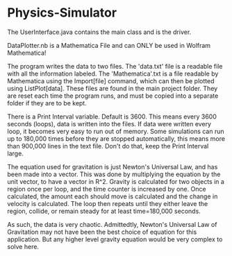 # Physics-Simulator

The UserInterface.java contains the main class and is the driver. 

DataPlotter.nb is a Mathematica File and can ONLY be used in Wolfram Mathematica!

The program writes the data to two files. The 'data.txt' file is a readable file with all the information labeled. The 
'Mathematica'.txt is a file readable by Mathematica using the Import[file] command, which can then be plotted using
ListPlot[data]. These files are found in the main project folder. They are reset each time the program runs, and must be copied
into a separate folder if they are to be kept.

There is a Print Interval variable. Default is 3600. This means every 3600 seconds (loops), data is written into the files. If 
data were written every loop, it becomes very easy to run out of memory. Some simulations can run up to 180,000 times before 
they are stopped automatically, this means more than 900,000 lines in the text file. Don't do that, keep the Print Interval
large. 

The equation used for gravitation is just Newton's Universal Law, and has been made into a vector. This was done by multiplying
the equation by the unit vector, to have a vector in R^2. Gravity is calculated for two objects in a region once per loop, and
the time counter is increased by one. Once calculated, the amount each should move is calculated and the change in velocity is 
calculated. The loop then repeats until they either leave the region, collide, or remain steady for at least time=180,000 
seconds.  

As such, the data is very chaotic. Admittedtly, Newton's Universal Law of Gravitation may not have been the best choice of
equation for this application. But any higher level gravity equation would be very complex to solve here.
